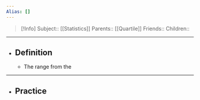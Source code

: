 ```yaml
---
Alias: []
---
```

> [!Info]
> Subject:: [[Statistics]]
> Parents:: [[Quartile]]
> Friends:: 
> Children:: 
---
- ## Definition
	- The range from the 
---
- ## Practice